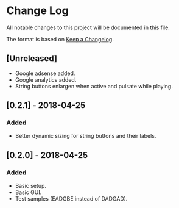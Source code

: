 
# Change Log
All notable changes to this project will be documented in this file.

The format is based on [Keep a Changelog](http://keepachangelog.com/).

## [Unreleased]
- Google adsense added.
- Google analytics added.
- String buttons enlargen when active and pulsate while playing.

## [0.2.1] - 2018-04-25
### Added
- Better dynamic sizing for string buttons and their labels.

## [0.2.0] - 2018-04-25
### Added
- Basic setup.
- Basic GUI.
- Test samples (EADGBE instead of DADGAD).
